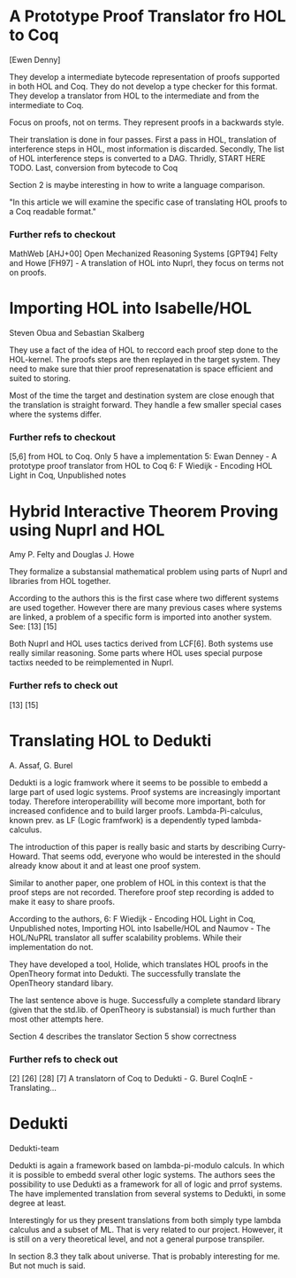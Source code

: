 A Prototype Proof Translator fro HOL to Coq
===========================================
[Ewen Denny]

They develop a intermediate bytecode representation of proofs supported in both
HOL and Coq. They do not develop a type checker for this format.
They develop a translator from HOL to the intermediate and from the
intermediate to Coq.

Focus on proofs, not on terms.
They represent proofs in a backwards style.

Their translation is done in four passes. First a pass in HOL, translation of
interference steps in HOL, most information is discarded. Secondly, The list of
HOL interference steps is converted to a DAG. Thridly, START HERE TODO. Last,
conversion from bytecode to Coq

Section 2 is maybe interesting in how to write a language comparison.

"In this article we will examine the specific case of translating HOL proofs to
a Coq readable format."

### Further refs to checkout
MathWeb [AHJ+00]
Open Mechanized Reasoning Systems [GPT94]
Felty and Howe [FH97] - A translation of HOL into Nuprl, they focus on terms
not on proofs.


Importing HOL into Isabelle/HOL
===============================
Steven Obua and Sebastian Skalberg

They use a fact of the idea of HOL to reccord each proof step done to
the HOL-kernel. The proofs steps are then replayed in the target system.
They need to make sure that thier proof represenatation is space efficient and
suited to storing.

Most of the time the target and destination system are close enough that the
translation is straight forward. They handle a few smaller special cases where
the systems differ.

### Further refs to checkout
[5,6] from HOL to Coq. Only 5 have a implementation
5: Ewan Denney - A prototype proof translator from HOL to Coq
6: F Wiedijk - Encoding HOL Light in Coq, Unpublished notes


Hybrid Interactive Theorem Proving using Nuprl and HOL
======================================================
Amy P. Felty and Douglas J. Howe

They formalize a substansial mathematical problem using parts of Nuprl and
libraries from HOL together.

According to the authors this is the first case where two different systems are
used together. However there are many previous cases where systems are linked,
a problem of a specific form is imported into another system.  See: [13] [15]

Both Nuprl and HOL uses tactics derived from LCF[6]. Both systems use really
similar reasoning. Some parts where HOL uses special purpose tactixs needed to
be reimplemented in Nuprl.

### Further refs to check out
[13]
[15]

Translating HOL to Dedukti
==========================
A. Assaf, G. Burel

Dedukti is a logic framwork where it seems to be possible to embedd a large
part of used logic systems. Proof systems are increasingly important today.
Therefore interoperabillity will become more important, both for increased
confidence and to build larger proofs. Lambda-Pi-calculus, known prev. as LF
(Logic framfwork) is a dependently typed lambda-calculus.

The introduction of this paper is really basic and starts by describing
Curry-Howard. That seems odd, everyone who would be interested in the should
already know about it and at least one proof system.

Similar to another paper, one problem of HOL in this context is that the proof
steps are not recorded. Therefore proof step recording is added to make it easy
to share proofs.

According to the authors,
6: F Wiedijk - Encoding HOL Light in Coq, Unpublished notes,
Importing HOL into Isabelle/HOL and
Naumov - The HOL/NuPRL translator
all suffer scalability problems. While their implementation do not.

They have developed a tool, Holide, which translates HOL proofs in the
OpenTheory format into Dedukti. The successfully translate the OpenTheory
standard libary.

The last sentence above is huge. Successfully a complete standard library
(given that the std.lib. of OpenTheory is substansial) is much further than
most other attempts here.

Section 4 describes the translator
Section 5 show correctness

### Further refs to check out
[2]
[26]
[28]
[7] A translatorn of Coq to Dedukti - G. Burel CoqInE - Translating...


Dedukti
=======
Dedukti-team

Dedukti is again a framework based on lambda-pi-modulo calculs. In which it is
possible to embedd sveral other logic systems. The authors sees the possibility
to use Dedukti as a framework for all of logic and prrof systems. The have
implemented translation from several systems to Dedukti, in some degree at
least.

Interestingly for us they present translations from both simply type lambda
calculus and a subset of ML. That is very related to our project. However, it
is still on a very theoretical level, and not a general purpose transpiler.

In section 8.3 they talk about universe. That is probably interesting for me.
But not much is said.
